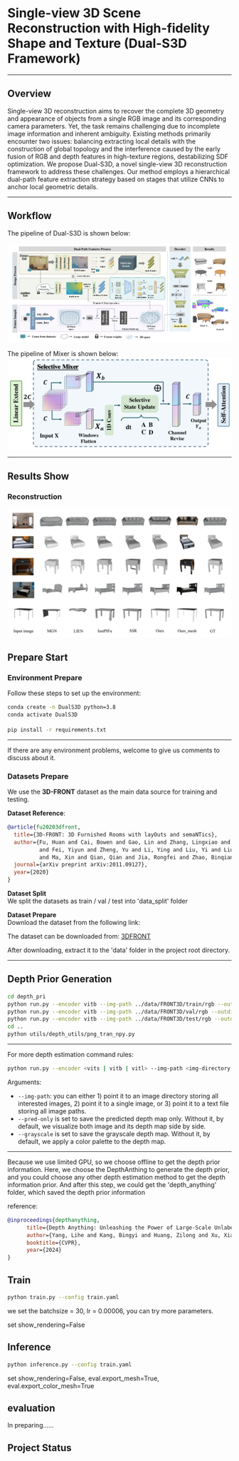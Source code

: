# Single-view 3D Scene Reconstruction with High-fidelity Shape and Texture (Dual-S3D Framework)

---
## Overview

Single-view 3D reconstruction aims to recover the complete 3D geometry and appearance of objects from a single RGB image and its corresponding camera parameters. Yet, the task remains challenging due to incomplete image information and inherent ambiguity. Existing methods primarily encounter two issues: balancing extracting local details with the construction of global topology and the interference caused by the early fusion of RGB and depth features in high-texture regions, destabilizing SDF optimization. We propose Dual-S3D, a novel single-view 3D reconstruction framework to address these challenges. Our method employs a hierarchical dual-path feature extraction strategy based on stages that utilize CNNs to anchor local geometric details.

---
## Workflow
The pipeline of Dual-S3D is shown below:

![Dual-S3D Reconstruction Process](readme/process.png)

The pipeline of Mixer is shown below:
![Dual-S3D Reconstruction Process](readme/mixer.png)

---

## Results Show

### Reconstruction

![Dual-S3D Compared Results](readme/results.png)


## Prepare Start
### Environment Prepare
Follow these steps to set up the environment:

```bash
conda create -n DualS3D python=3.8 
conda activate DualS3D

pip install -r requirements.txt
```
---
If there are any environment problems, welcome to give us comments to discuss about it.

### Datasets Prepare

We use the **3D-FRONT** dataset as the main data source for training and testing.

**Dataset Reference**:
```bibtex
@article{fu20203dfront,
  title={3D-FRONT: 3D Furnished Rooms with layOuts and semaNTics},
  author={Fu, Huan and Cai, Bowen and Gao, Lin and Zhang, Lingxiao and Li, Cao and Zeng, Qixun and Sun, Chengyue 
          and Fei, Yiyun and Zheng, Yu and Li, Ying and Liu, Yi and Liu, Peng and Ma, Lin and Weng, Le and Hu, Xiaohang
          and Ma, Xin and Qian, Qian and Jia, Rongfei and Zhao, Binqiang and Zhang, Hao},
  journal={arXiv preprint arXiv:2011.09127},
  year={2020}
}
```
**Dataset Split**  
We split the datasets as train / val / test into 'data_split' folder


**Dataset Prepare**  
Download the dataset from the following link:

The dataset can be downloaded from: [3DFRONT](https://drive.google.com/file/d/1j0n4J7XBqK1np5v7sxZGKBhqMg6qTG4Y/view)

After downloading, extract it to the 'data' folder in the project root directory.

---
## Depth Prior Generation

```bash
cd depth_pri
python run.py --encoder vitb --img-path ../data/FRONT3D/train/rgb --outdir ../depth_anything_png  --pred-only  --grayscale
python run.py --encoder vitb --img-path ../data/FRONT3D/val/rgb --outdir ../depth_anything_png  --pred-only  --grayscale
python run.py --encoder vitb --img-path ../data/FRONT3D/test/rgb --outdir ../depth_anything_png  --pred-only  --grayscale
cd ..
python utils/depth_utils/png_tran_npy.py
```
---
For more depth estimation command rules:
```bash
python run.py --encoder <vits | vitb | vitl> --img-path <img-directory | single-img | txt-file> --outdir <outdir> [--pred-only] [--grayscale]
```
Arguments:
- ``--img-path``: you can either 1) point it to an image directory storing all interested images, 2) point it to a single image, or 3) point it to a text file storing all image paths.
- ``--pred-only`` is set to save the predicted depth map only. Without it, by default, we visualize both image and its depth map side by side.
- ``--grayscale`` is set to save the grayscale depth map. Without it, by default, we apply a color palette to the depth map.
---
Because we use limited GPU, so we choose offline to get the depth prior information.
Here, we choose the DepthAnthing to generate the depth prior, and you could choose any other depth estimation method to get the depth information prior.
And after this step, we could get the 'depth_anything' folder, which saved the depth prior information

reference:
```bibtex
@inproceedings{depthanything,
      title={Depth Anything: Unleashing the Power of Large-Scale Unlabeled Data}, 
      author={Yang, Lihe and Kang, Bingyi and Huang, Zilong and Xu, Xiaogang and Feng, Jiashi and Zhao, Hengshuang},
      booktitle={CVPR},
      year={2024}
}
```

## Train
```bash
python train.py --config train.yaml
```
we set the batchsize = 30, lr = 0.00006, you can try more parameters.

set show_rendering=False

## Inference
```bash
python inference.py --config train.yaml
```

set show_rendering=False, eval.export_mesh=True, eval.export_color_mesh=True


## evaluation
In preparing......


## Project Status
